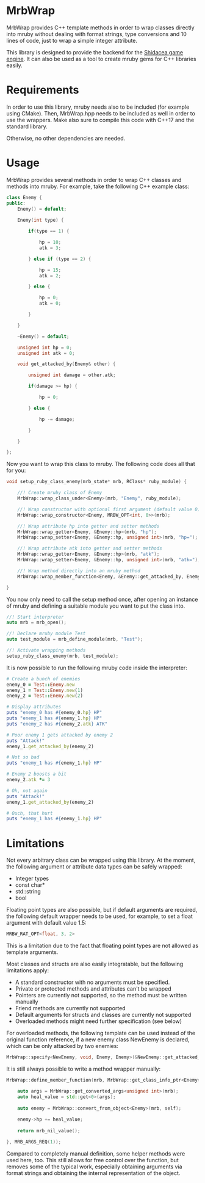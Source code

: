 # MrbWrap

MrbWrap provides C++ template methods in order to wrap classes directly into mruby without dealing with format strings, type conversions and 10 lines of code, just to wrap a simple integer attribute.

This library is designed to provide the backend for the [Shidacea game engine](https://github.com/Hadeweka/Shidacea). It can also be used as a tool to create mruby gems for C++ libraries easily.

# Requirements

In order to use this library, mruby needs also to be included (for example using CMake). Then, MrbWrap.hpp needs to be included as well in order to use the wrappers. Make also sure to compile this code with C++17 and the standard library.

Otherwise, no other dependencies are needed.

# Usage

MrbWrap provides several methods in order to wrap C++ classes and methods into mruby. For example, take the following C++ example class:

```c++
class Enemy {
public:
    Enemy() = default;
    
    Enemy(int type) {

        if(type == 1) {

            hp = 10;
            atk = 3;

        } else if (type == 2) {

            hp = 15;
            atk = 2;

        } else {

            hp = 0;
            atk = 0;

        }

    }

    ~Enemy() = default;

    unsigned int hp = 0;
    unsigned int atk = 0;

    void get_attacked_by(Enemy& other) {

        unsigned int damage = other.atk;

        if(damage >= hp) {

            hp = 0;

        } else {

            hp -= damage;

        }

    }

};
```

Now you want to wrap this class to mruby. The following code does all that for you:

```c++
void setup_ruby_class_enemy(mrb_state* mrb, RClass* ruby_module) {

    //! Create mruby class of Enemy
    MrbWrap::wrap_class_under<Enemy>(mrb, "Enemy", ruby_module);

    //! Wrap constructor with optional first argument (default value 0)
    MrbWrap::wrap_constructor<Enemy, MRBW_OPT<int, 0>>(mrb);

    //! Wrap attribute hp into getter and setter methods
    MrbWrap::wrap_getter<Enemy, &Enemy::hp>(mrb, "hp");
    MrbWrap::wrap_setter<Enemy, &Enemy::hp, unsigned int>(mrb, "hp=");

    //! Wrap attribute atk into getter and setter methods
    MrbWrap::wrap_getter<Enemy, &Enemy::hp>(mrb, "atk");
    MrbWrap::wrap_setter<Enemy, &Enemy::hp, unsigned int>(mrb, "atk=");

    //! Wrap method directly into an mruby method
    MrbWrap::wrap_member_function<Enemy, &Enemy::get_attacked_by, Enemy>(mrb, "get_attacked_by");

}
```

You now only need to call the setup method once, after opening an instance of mruby and defining a suitable module you want to put the class into.

```c++
//! Start interpreter
auto mrb = mrb_open();

//! Declare mruby module Test
auto test_module = mrb_define_module(mrb, "Test");

//! Activate wrapping methods
setup_ruby_class_enemy(mrb, test_module);
```

It is now possible to run the following mruby code inside the interpreter:

```ruby
# Create a bunch of enemies
enemy_0 = Test::Enemy.new
enemy_1 = Test::Enemy.new(1)
enemy_2 = Test::Enemy.new(2)

# Display attributes
puts "enemy_0 has #{enemy_0.hp} HP"
puts "enemy_1 has #{enemy_1.hp} HP"
puts "enemy_2 has #{enemy_2.atk} ATK"

# Poor enemy 1 gets attacked by enemy 2
puts "Attack!"
enemy_1.get_attacked_by(enemy_2)

# Not so bad
puts "enemy_1 has #{enemy_1.hp} HP"

# Enemy 2 boosts a bit
enemy_2.atk *= 3

# Oh, not again
puts "Attack!"
enemy_1.get_attacked_by(enemy_2)

# Ouch, that hurt
puts "enemy_1 has #{enemy_1.hp} HP"
```

# Limitations

Not every arbitrary class can be wrapped using this library. At the moment, the following argument or attribute data types can be safely wrapped:
* Integer types
* const char*
* std::string
* bool

Floating point types are also possible, but if default arguments are required, the following default wrapper needs to be used, for example, to set a float argument with default value 1.5:

```c++
MRBW_RAT_OPT<float, 3, 2>
```

This is a limitation due to the fact that floating point types are not allowed as template arguments.

Most classes and structs are also easily integratable, but the following limitations apply:
* A standard constructor with no arguments must be specified.
* Private or protected methods and attributes can't be wrapped
* Pointers are currently not supported, so the method must be written manually
* Friend methods are currently not supported
* Default arguments for structs and classes are currently not supported
* Overloaded methods might need further specification (see below)

For overloaded methods, the following template can be used instead of the original function reference, if a new enemy class NewEnemy is declared, which can be only attacked by two enemies:

```c++
MrbWrap::specify<NewEnemy, void, Enemy, Enemy>(&NewEnemy::get_attacked_by)
```

It is still always possible to write a method wrapper manually:

```c++
MrbWrap::define_member_function(mrb, MrbWrap::get_class_info_ptr<Enemy>(), "heal", MRUBY_FUNC {

    auto args = MrbWrap::get_converted_args<unsigned int>(mrb);
    auto heal_value = std::get<0>(args);
    
    auto enemy = MrbWrap::convert_from_object<Enemy>(mrb, self);
    
    enemy->hp += heal_value;
    
    return mrb_nil_value();

}, MRB_ARGS_REQ(1));
```

Compared to completely manual definition, some helper methods were used here, too. This still allows for free control over the function, but removes some of the typical work, especially obtaining arguments via format strings and obtaining the internal representation of the object.
